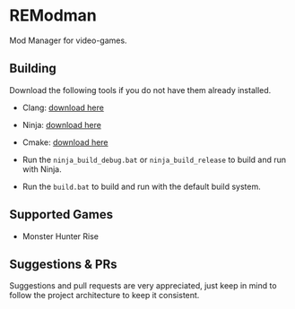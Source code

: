 # REModman
Mod Manager for video-games.


## Building

Download the following tools if you do not have them already installed.
- Clang: [download here](https://github.com/llvm/llvm-project/releases)
- Ninja: [download here](https://github.com/ninja-build/ninja/releases)
- Cmake: [download here](https://cmake.org/download/)

- Run the `ninja_build_debug.bat` or `ninja_build_release` to build and run with Ninja.
- Run the `build.bat` to build and run with the default build system.


## Supported Games
- Monster Hunter Rise


## Suggestions & PRs
Suggestions and pull requests are very appreciated, just keep in mind to follow the project architecture to keep it consistent.